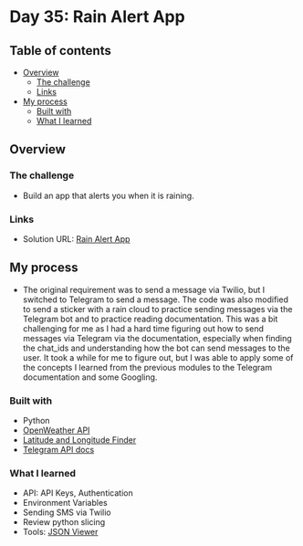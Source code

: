 # Day 35: Rain Alert App

## Table of contents

- [Overview](#overview)
  - [The challenge](#the-challenge)
  - [Links](#links)
- [My process](#my-process)
  - [Built with](#built-with)
  - [What I learned](#what-i-learned)

## Overview

### The challenge

- Build an app that alerts you when it is raining.

### Links

- Solution URL: [Rain Alert App](https://github.com/Mikerniker/100_Days_of_Python/tree/main/Day35)

## My process

- The original requirement was to send a message via Twilio, but I switched to Telegram to send a message. The code was also modified to send a sticker with a rain cloud to practice sending messages via the Telegram bot and to practice reading documentation. This was a bit challenging for me as I had a hard time figuring out how to send messages via Telegram via the documentation, especially when finding the chat_ids and understanding how the bot can send messages to the user. It took a while for me to figure out, but I was able to apply some of the concepts I learned from the previous modules to the Telegram documentation and some Googling.    

### Built with

- Python
- [OpenWeather API](https://openweathermap.org/api/one-call-api)
- [Latitude and Longitude Finder](https://www.latlong.net/)
- [Telegram API docs](https://core.telegram.org/bots/api)


### What I learned
- API: API Keys, Authentication
- Environment Variables
- Sending SMS via Twilio
- Review python slicing
- Tools: [JSON Viewer](http://jsonviewer.stack.hu/)